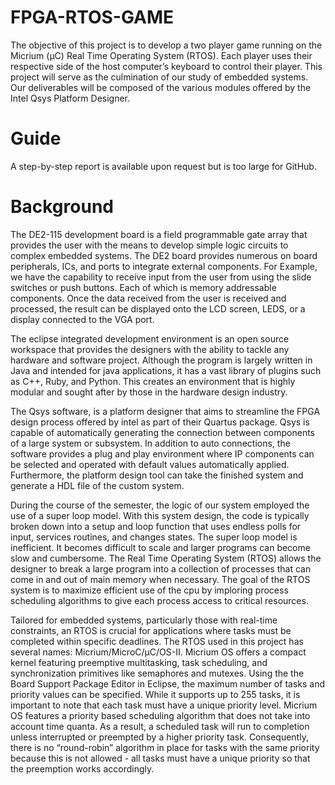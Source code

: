 # FPGA-RTOS-GAME
The objective of this project is to develop a two player game running on the Micrium (µC) Real Time Operating System (RTOS). Each player uses their respective side of the host computer’s keyboard to control their player. This project will serve as the culmination of our study of embedded systems. Our deliverables will be composed of the various modules offered by the Intel Qsys Platform Designer. 

# Guide
A step-by-step report is available upon request but is too large for GitHub.

# Background
The DE2-115 development board is a field programmable gate array that provides the user with the means to develop simple logic circuits to complex embedded systems. The DE2 board provides numerous on board peripherals, ICs, and ports to integrate external components. For Example, we have the capability to receive input from the user from using the slide switches or push buttons. Each of which is memory addressable components. Once the data received from the user is received and processed, the result can be displayed onto the LCD screen, LEDS, or a display connected to the VGA port. 

The eclipse integrated development environment is an open source workspace that provides the designers with the ability to tackle any hardware and software project. Although the program is largely written in Java and intended for java applications, it has a vast library of plugins such as C++, Ruby, and Python. This creates an environment that is highly modular and sought after by those in the hardware design industry. 

The Qsys software, is a platform designer that aims to streamline the FPGA design process offered by intel as part of their Quartus package. Qsys is capable of automatically generating the connection between components of a large system or subsystem. In addition to auto connections, the software provides a plug and play environment where IP components can be selected and operated with default values automatically applied. Furthermore, the platform design tool can take the finished system and generate a HDL file of the custom system. 

During the course of the semester, the logic of our system employed the use of a super loop model. With this system design, the code is typically broken down into a setup and loop function that uses endless polls for input, services routines, and changes states. The super loop model is inefficient. It becomes difficult to scale and larger programs can become slow and cumbersome. The Real Time Operating System (RTOS) allows the designer to break a large program into a collection of processes that can come in and out of main memory when necessary. The goal of the RTOS system is to maximize efficient use of the cpu by imploring process scheduling algorithms to give each process access to critical resources.

Tailored for embedded systems, particularly those with real-time constraints, an RTOS is crucial for applications where tasks must be completed within specific deadlines. The RTOS used in this project has several names: Micrium/MicroC/µC/OS-II. Micrium OS offers a compact kernel featuring preemptive multitasking, task scheduling, and synchronization primitives like semaphores and mutexes. Using the the Board Support Package Editor in Eclipse, the maximum number of tasks and priority values can be specified. While it supports up to 255 tasks, it is important to note that each task must have a unique priority level. Micrium OS features a priority based scheduling algorithm that does not take into account time quanta. As a result, a scheduled task will run to completion unless interrupted or preempted by a higher priority task. Consequently, there is no “round-robin” algorithm in place for tasks with the same priority because this is not allowed - all tasks must have a unique priority so that the preemption works accordingly. 
